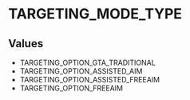 # TARGETING_MODE_TYPE

## Values
* TARGETING_OPTION_GTA_TRADITIONAL
* TARGETING_OPTION_ASSISTED_AIM
* TARGETING_OPTION_ASSISTED_FREEAIM
* TARGETING_OPTION_FREEAIM